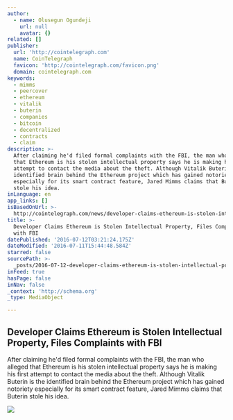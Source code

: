 ```yaml
---
author:
  - name: Olusegun Ogundeji
    url: null
    avatar: {}
related: []
publisher:
  url: 'http://cointelegraph.com'
  name: CoinTelegraph
  favicon: 'http://cointelegraph.com/favicon.png'
  domain: cointelegraph.com
keywords:
  - mimms
  - peercover
  - ethereum
  - vitalik
  - buterin
  - companies
  - bitcoin
  - decentralized
  - contracts
  - claim
description: >-
  After claiming he'd filed formal complaints with the FBI, the man who alleged
  that Ethereum is his stolen intellectual property says he is making his first
  attempt to contact the media about the theft. Although Vitalik Buterin is the
  identified brain behind the Ethereum project which has gained notoriety
  especially for its smart contract feature, Jared Mimms claims that Buterin
  stole his idea.
inLanguage: en
app_links: []
isBasedOnUrl: >-
  http://cointelegraph.com/news/developer-claims-ethereum-is-stolen-intellectual-property-files-complaints-with-fbi
title: >-
  Developer Claims Ethereum is Stolen Intellectual Property, Files Complaints
  with FBI
datePublished: '2016-07-12T03:21:24.175Z'
dateModified: '2016-07-11T15:44:48.584Z'
starred: false
sourcePath: >-
  _posts/2016-07-12-developer-claims-ethereum-is-stolen-intellectual-property-f.md
inFeed: true
hasPage: false
inNav: false
_context: 'http://schema.org'
_type: MediaObject

---
```

<article style=""><h1>Developer Claims Ethereum is Stolen Intellectual Property, Files Complaints with FBI</h1><p>After claiming he'd filed formal complaints with the FBI, the man who alleged that Ethereum is his stolen intellectual property says he is making his first attempt to contact the media about the theft. Although Vitalik Buterin is the identified brain behind the Ethereum project which has gained notoriety especially for its smart contract feature, Jared Mimms claims that Buterin stole his idea.</p><img src="https://cointelegraph.com/images/725_aHR0cDovL2NvaW50ZWxlZ3JhcGguY29tL3N0b3JhZ2UvdXBsb2Fkcy92aWV3Lzc4OTQ0OTlhMGIwNWM4NmNjODViNWEyNzdjM2I4N2UzLmpwZw==.jpg" /></article>